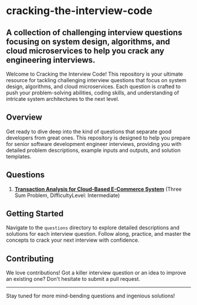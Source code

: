 # cracking-the-interview-code
A collection of challenging interview questions focusing on system design, algorithms, and cloud microservices to help you crack any engineering interviews.
---
Welcome to Cracking the Interview Code! This repository is your ultimate resource for tackling challenging interview questions that focus on system design, algorithms, and cloud microservices. Each question is crafted to push your problem-solving abilities, coding skills, and understanding of intricate system architectures to the next level.

## Overview

Get ready to dive deep into the kind of questions that separate good developers from great ones. This repository is designed to help you prepare for senior software development engineer interviews, providing you with detailed problem descriptions, example inputs and outputs, and solution templates.

## Questions

1. [**Transaction Analysis for Cloud-Based E-Commerce System**](questions/transaction-unique-triplets.md) (Three Sum Problem, DifficultyLevel: Intermediate)

## Getting Started

Navigate to the `questions` directory to explore detailed descriptions and solutions for each interview question. Follow along, practice, and master the concepts to crack your next interview with confidence.

## Contributing

We love contributions! Got a killer interview question or an idea to improve an existing one? Don't hesitate to submit a pull request.

---

Stay tuned for more mind-bending questions and ingenious solutions!
